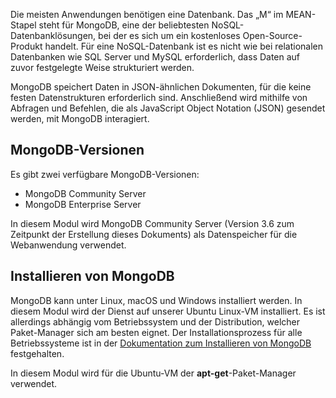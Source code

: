 Die meisten Anwendungen benötigen eine Datenbank. Das „M“ im MEAN-Stapel steht für MongoDB, eine der beliebtesten NoSQL-Datenbanklösungen, bei der es sich um ein kostenloses Open-Source-Produkt handelt. Für eine NoSQL-Datenbank ist es nicht wie bei relationalen Datenbanken wie SQL Server und MySQL erforderlich, dass Daten auf zuvor festgelegte Weise strukturiert werden.

MongoDB speichert Daten in JSON-ähnlichen Dokumenten, für die keine festen Datenstrukturen erforderlich sind. Anschließend wird mithilfe von Abfragen und Befehlen, die als JavaScript Object Notation (JSON) gesendet werden, mit MongoDB interagiert.

## <a name="mongodb-versions"></a>MongoDB-Versionen

Es gibt zwei verfügbare MongoDB-Versionen:

- MongoDB Community Server
- MongoDB Enterprise Server

In diesem Modul wird MongoDB Community Server (Version 3.6 zum Zeitpunkt der Erstellung dieses Dokuments) als Datenspeicher für die Webanwendung verwendet.

## <a name="how-to-install-mongodb"></a>Installieren von MongoDB

MongoDB kann unter Linux, macOS und Windows installiert werden. In diesem Modul wird der Dienst auf unserer Ubuntu Linux-VM installiert. Es ist allerdings abhängig vom Betriebssystem und der Distribution, welcher Paket-Manager sich am besten eignet. Der Installationsprozess für alle Betriebssysteme ist in der [Dokumentation zum Installieren von MongoDB](https://docs.mongodb.com/manual/administration/install-community/) festgehalten.

In diesem Modul wird für die Ubuntu-VM der **apt-get**-Paket-Manager verwendet.